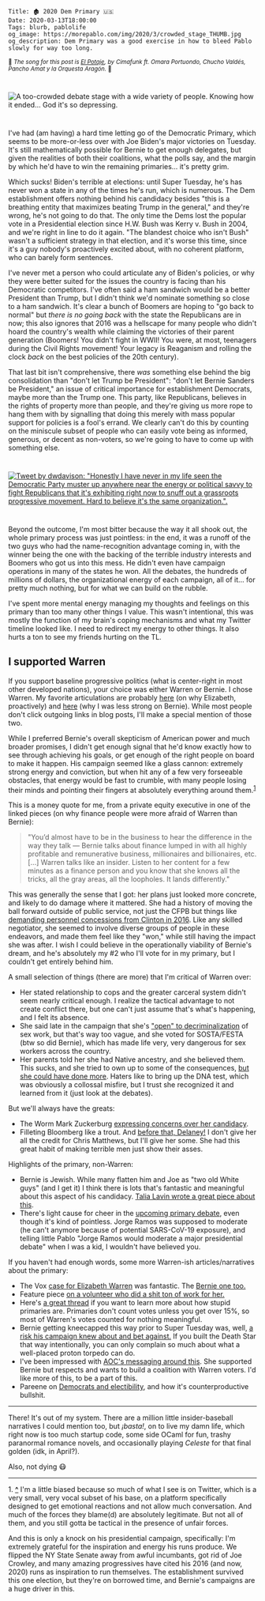     Title: 🏚 2020 Dem Primary 🇺🇸
    Date: 2020-03-13T18:00:00
    Tags: blurb, pablolife
    og_image: https://morepablo.com/img/2020/3/crowded_stage_THUMB.jpg
    og_description: Dem Primary was a good exercise in how to bleed Pablo slowly for way too long.

<small>🎵 <em>The song for this post is <a href="https://www.youtube.com/watch?v=aUPw2YDkv-Y">El Potaje</a>, by Cimafunk ft. Omara Portuondo, Chucho Valdés, Pancho Amat y la Orquesta Aragón.</em> 🎵</small>

<div class="caption-img-block" style="margin: 25px auto">
<img src="/img/2020/3/crowded_stage_THUMB.jpg" alt="A too-crowded debate stage with a wide variety of people. Knowing how it ended... God it's so depressing." style="margin: 15px auto;" />
</div>

I've had (am having) a hard time letting go of the Democratic Primary, which
seems to be more-or-less over with Joe Biden's major victories on Tuesday. It's
still mathematically possible for Bernie to get enough delegates, but given the
realities of both their coalitions, what the polls say, and the margin by which
he'd have to win the remaining primaries… it's pretty grim.

Which sucks! Biden's terrible at elections: until Super Tuesday, he's has never
won a state in any of the times he's run, which is numerous.
The Dem establishment offers nothing behind his candidacy besides
"this is a breathing entity that maximizes beating Trump in the general," and
they're wrong, he's not going to do that. The only time the Dems lost the
popular vote in a Presidential election since H.W. Bush was Kerry v. Bush in
2004, and we're right in line to do it again. "The blandest choice who isn't
Bush" wasn't a sufficient strategy in that election, and it's worse this time,
since it's a guy nobody's proactively excited about, with no coherent platform,
who can barely form sentences.

I've never met a person who could articulate any of Biden's policies,
or why they were better suited for the issues the country is facing than his
Democratic competitors. I've often said a ham sandwich would be a better
President than Trump, but I didn't think we'd nominate something so close to
a ham sandwich. It's clear a bunch of Boomers are hoping to "go back to normal"
but _there is no going back_ with the state the Republicans are in now; this
also ignores that 2016 was a hellscape for many people who didn't hoard the
country's wealth while claiming the victories of their parent generation
(Boomers! You didn't fight in WWII! You were, at most, teenagers during the
Civil Rights movement! Your legacy is Reaganism and rolling the clock
_back_ on the best policies of the 20th century).

That last bit isn't comprehensive, there _was_ something else behind the big
consolidation than "don't let Trump be President": "don't let Bernie Sanders be
President," an issue of critical importance for establishment Democrats, maybe
more than the Trump one. This party, like Republicans, believes in the rights of
property more than people, and they're giving us more rope to hang them with by
signalling that doing this merely with mass popular support for policies is a
fool's errand. We clearly can't do this by counting on the miniscule subset of
people who can easily vote being as informed, generous, or decent as non-voters,
so we're going to have to come up with something else.

<div class="caption-img-block" style="margin: 25px auto">
<a href="https://twitter.com/dwdavison/status/1234643956803215362" target="blank">
<img src="/img/2020/3/dem_energy_THUMB.png" alt="Tweet by dwdavison: &quot;Honestly I have never in my life seen the Democratic Party muster up anywhere near the energy or political savvy to fight Republicans that it's exhibiting right now to snuff out a grassroots progressive movement. Hard to believe it's the same organization.&quot;." style="margin: 15px auto;" />
</a>
</div>

Beyond the outcome, I'm most bitter because the way it all shook out, the whole
primary process was just pointless: in the end, it was a runoff of the two guys
who had the name-recognition advantage coming in, with the winner being the one
with the backing of the terrible industry interests and Boomers who got us into
this mess.  He didn't even have campaign operations in many of the states he
won. All the debates, the hundreds of millions of dollars, the organizational
energy of each campaign, all of it… for pretty much nothing, but for what we can
build on the rubble.

I've spent more mental energy managing my thoughts and feelings on this primary
than too many other things I value. This wasn't intentional, this was mostly the
function of my brain's coping mechanisms and what my Twitter timeline looked
like. I need to redirect my energy to other things. It also hurts a ton to see
my friends hurting on the TL.

## I supported Warren

If you support baseline progressive politics (what is center-right in most
other developed nations), your choice was either Warren or Bernie. I chose
Warren. My favorite articulations are probably [here][1] (on why Elizabeth,
proactively) and [here][2] (why I was less strong on Bernie). While most people
don't click outgoing links in blog posts, I'll make a special mention of those
two.

While I preferred Bernie's overall skepticism of American power and much broader
promises, I didn't get enough signal that he'd know exactly how to see
through achieving his goals, or get enough of the right people on board to make
it happen. His campaign seemed like a glass cannon: extremely strong energy and
conviction, but when hit any of a few very forseeable obstacles, that
energy would be fast to crumble, with many people losing their minds and
pointing their fingers at absolutely everything around them.<sup id="place1"><a href="#footnote1">1</a></sup>

This is a money quote for me, from a private equity executive in one of the
linked pieces (on why finance people were more afraid of Warren than Bernie):

> "You’d almost have to be in the business to hear the difference in the way
> they talk — Bernie talks about finance lumped in with all highly profitable
> and remunerative business, millionaires and billionaires, etc. [...]
> Warren talks like an insider. Listen to her content for a few minutes as a
> finance person and you know that she knows all the tricks, all the gray areas,
> all the loopholes. It lands differently."

This was generally the sense that I got: her plans just looked more concrete,
and likely to do damage where it mattered. She had a history of moving the ball
forward outside of public service, not just the CFPB but things like [demanding
personnel concessions from Clinton in 2016][3]. Like any skilled negotiator, she
seemed to involve diverse groups of people in these endeavors, and made them
feel like they "won," while still having the impact she was after. I wish I
could believe in the operationally viability of Bernie's dream, and he's
absolutely my #2 who I'll vote for in my primary, but I couldn't get entirely
behind him.

A small selection of things (there are more) that I'm critical of Warren over:

- Her stated relationship to cops and the greater carceral system didn't seem
  nearly critical enough. I realize the tactical advantage to not create
  conflict there, but one can't just assume that's what's happening, and I felt
  its absence.
- She said late in the campaign that she's ["open" to decriminalization][5] of
  sex work, but that's way too vague, and she voted for SOSTA/FESTA (btw so did
  Bernie), which has made life very, very dangerous for sex workers across the
  country.
- Her parents told her she had Native ancestry, and she believed them. This
  sucks, and she tried to own up to some of the consequences, [but she could
  have done more][4]. Haters like to bring up the DNA test, which was obviously
  a collossal misfire, but I trust she recognized it and learned from
  it (just look at the debates).

But we'll always have the greats:

- The Worm Mark Zuckerburg [expressing concerns over her candidacy][7].
- Filleting Bloomberg like a trout. And [before that, Delaney!][6] I don't give
  her all the credit for Chris Matthews, but I'll give her some. She had this
  great habit of making terrible men just show their asses.

Highlights of the primary, non-Warren:

- Bernie is Jewish. While many flatten him and Joe as "two old White guys" (and
  I get it) I think there is lots that's fantastic and meaningful about
  this aspect of his candidacy. [Talia Lavin wrote a great piece about this][8].
- There's light cause for cheer in the [upcoming primary debate][9], even
  though it's kind of pointless. Jorge Ramos was supposed to moderate (he can't
  anymore because of potential SARS-CoV-19 exposure), and telling little Pablo
  "Jorge Ramos would moderate a major presidential debate" when I was a kid, I
  wouldn't have believed you.

If you haven't had enough words, some more Warren-ish articles/narratives about
the primary:

- The Vox [case for Elizabeth Warren][14] was fantastic. The [Bernie one too.][15]
- Feature piece [on a volunteer who did a shit ton of work for her.][10]
- Here's [a great thread][11] if you want to learn more about how stupid primaries
  are. Primaries don't count votes unless you get over 15%, so most of Warren's
  votes counted for nothing meaningful.
- Bernie getting kneecapped this way prior to Super Tuesday was, well, [a risk
  his campaign knew about and bet against.][12] If you built the Death Star
  that way intentionally, you can only complain so much about what a well-placed
  proton torpedo can do.
- I've been impressed with [AOC's messaging around this][13]. She supported
  Bernie but respects and wants to build a coalition with Warren voters.
  I'd like more of this, to be a part of this.
- Pareene on [Democrats and electibility][16], and how it's counterproductive
  bullshit.

---

There! It's out of my system. There are a million little insider-baseball
narratives I could mention too, but _¡basta!_, on to live my damn life, which
right now is too much startup code, some side OCaml for fun, trashy paranormal
romance novels, and occasionally playing _Celeste_ for that final golden (idk,
in April?).

Also, not dying 😷

---
<span id="footnote1">1.</span> <a href="#place1"><strong>^</strong></a>
I'm a little biased because so much of what I see is on Twitter, which is a very
small, very vocal subset of his base, on a platform specifically designed to get
emotional reactions and not allow much conversation. And much of the forces they
blame(d) are absolutely legitimate. But not all of them, and you still gotta be
tactical in the presence of unfair forces.

And this is only a knock on his presidential campaign, specifically: I'm
extremely grateful for the inspiration and energy his runs produce. We flipped
the NY State Senate away from awful incumbants, got rid of Joe Crowley, and many
amazing progressives have cited his 2016 (and now, 2020) runs as inspiration to
run themselves. The establishment survived this one election, but they're on
borrowed time, and Bernie's campaigns are a huge driver in this.


   [1]: https://www.nytimes.com/2020/03/12/opinion/elizabeth-warren-democrats.html
   [2]: https://www.vox.com/policy-and-politics/2020/3/12/21156185/bernie-sanders-wall-street-stock-market-joe-biden-coronavirus
   [3]: https://www.politico.com/story/2016/10/podesta-wikileaks-hack-elizabeth-warren-clinton-229607
   [4]: https://newrepublic.com/article/156763/conversations-warren-never
   [5]: https://www.rollingstone.com/culture/culture-news/elizabeth-warren-sex-work-decriminalize-twitter-plan-897570/
   [6]: https://www.realclearpolitics.com/video/2019/07/30/sen_warren_to_delaney_why_would_anybody_run_for_president_just_to_talk_about_what_we_cant_do.html
   [7]: https://www.theverge.com/2019/10/1/20756701/mark-zuckerberg-facebook-leak-audio-ftc-antitrust-elizabeth-warren-tiktok-comments
   [8]: https://newrepublic.com/article/156552/dream-jewish-president
   [9]: https://www.vox.com/2020/2/25/21153387/march-democratic-debate-schedule-2020
   [10]: https://www.buzzfeednews.com/article/mollyhensleyclancy/elizabeth-warren-super-tuesday-volunteers-2020
   [11]: https://twitter.com/mcclure111/status/1235283641032298496
   [12]: https://twitter.com/oliver_drk/status/1234604177940189193
   [13]: https://twitter.com/AOC/status/1234928263425921024
   [14]: https://www.vox.com/policy-and-politics/2020/1/15/21054083/elizabeth-warren-2020-democratic-primary
   [15]: https://www.vox.com/policy-and-politics/2020/1/7/21002895/bernie-sanders-2020-electability
   [16]: https://newrepublic.com/article/153723/democrats-created-electability-monster
